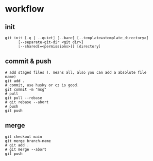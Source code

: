# workflow

## init

```shell
git init [-q | --quiet] [--bare] [--template=<template_directory>]
      [--separate-git-dir <git dir>]
      [--shared[=<permissions>]] [directory]

```

## commit & push

```shell
# add staged files (. means all, also you can add a absolute file name)
git add .
# commit, use husky or cz is good.
git commit -m "msg"
# pull
git pull --rebase
# git rebase --abort
# push
git push
```

## merge

```shell
git checkout main
git merge branch-name
# git add .
# git merge --abort
git push
```
